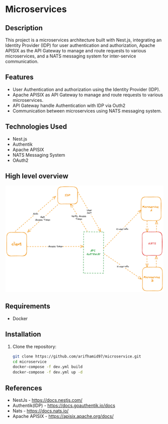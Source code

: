# Microservices

## Description
This project is a microservices architecture built with Nest.js, integrating an Identity Provider (IDP) for user authentication and authorization, Apache APISIX as the API Gateway to manage and route requests to various microservices, and a NATS messaging system for inter-service communication.

## Features
- User Authentication and authorization using the Identity Provider (IDP).
- Apache APISIX as API Gateway to manage and route requests to various microservices.
- API Gateway handle Authentication with IDP via Outh2
- Communication between microservices using NATS messaging system.


## Technologies Used
- Nest.js
- Authentik
- Apache APISIX
- NATS Messaging System
- OAuth2

## High level overview
![Diagram](diagram.png)

## Requirements
- Docker

## Installation
1. Clone the repository:
   ```bash
   git clone https://github.com/arifhamid97/microservice.git
   cd microservice
   docker-compose -f dev.yml build
   docker-compose -f dev.yml up -d

## References
- NestJs - https://docs.nestjs.com/
- Authentik(IDP) -  https://docs.goauthentik.io/docs
- Nats - https://docs.nats.io/
- Apache APISIX - https://apisix.apache.org/docs/